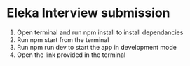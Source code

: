 # Eleka Interview submission
1. Open terminal and run npm install to install dependancies
2. Run npm start from the terminal
3. Run npm run dev to start the app in development mode
4. Open the link provided in the terminal
